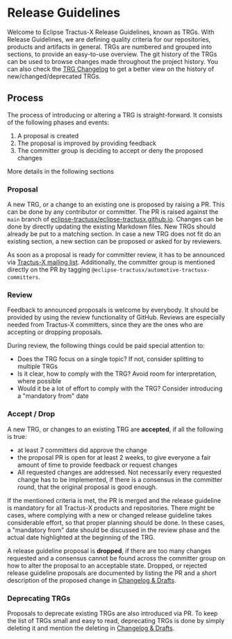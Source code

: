 # Release Guidelines

Welcome to Eclipse Tractus-X Release Guidelines, known as TRGs. With Release Guidelines, we are defining quality
criteria for our repositories, products and artifacts in general. TRGs are numbered and grouped into sections, to
provide an easy-to-use overview. The git history of the TRGs can be used to browse changes made throughout the project
history. You can also check the [TRG Changelog](release/trg-0) to get a better view on the history of
new/changed/deprecated TRGs.

## Process

The process of introducing or altering a TRG is straight-forward. It consists of the following phases and events:

1. A proposal is created
2. The proposal is improved by providing feedback
3. The committer group is deciding to accept or deny the proposed changes

More details in the following sections

### Proposal

A new TRG, or a change to an existing one is proposed by raising a PR. This can be done by any contributor or committer.
The PR is raised against the `main` branch
of [eclipse-tractusx/eclipse-tractusx.github.io](https://github.com/eclipse-tractusx/eclipse-tractusx.github.io/).
Changes can be done by directly updating the existing Markdown files. New TRGs should already be put to a matching
section. In case a new TRG does not fit do an existing section, a new section can be proposed or asked for by reviewers.

As soon as a proposal is ready for committer review, it has to be announced
via [Tractus-X mailing list](https://accounts.eclipse.org/mailing-list/tractusx-dev). Additionally, the committer group
is mentioned directly on the PR by tagging `@eclipse-tractusx/automotive-tractusx-committers`.

### Review

Feedback to announced proposals is welcome by everybody. It should be provided by using the review functionality of
GitHub. Reviews are especially needed from Tractus-X committers, since they are the ones who are accepting or dropping
proposals.

During review, the following things could be paid special attention to:

- Does the TRG focus on a single topic? If not, consider splitting to multiple TRGs
- Is it clear, how to comply with the TRG? Avoid room for interpretation, where possible
- Would it be a lot of effort to comply with the TRG? Consider introducing a "mandatory from" date

### Accept / Drop

A new TRG, or changes to an existing TRG are __accepted__, if all the following is true:

- at least 7 committers did approve the change
- the proposal PR is open for at least 2 weeks, to give everyone a fair amount of time to provide feedback or request
  changes
- All requested changes are addressed. Not necessarily every requested change has to be implemented, if there is a
  consensus in the committer round, that the original proposal is good enough.

If the mentioned criteria is met, the PR is merged and the release guideline is mandatory for all Tractus-X products and
repositories. There might be cases, where complying with a new or changed release guideline takes considerable effort,
so that proper planning should be done. In these cases, a "mandatory from" date should be discussed in the review phase
and the actual date highlighted at the beginning of the TRG.

A release guideline proposal is __dropped__, if there are too many changes requested and a consensus cannot be found
across the committer group on how to alter the proposal to an acceptable state. Dropped, or rejected release guideline
proposals are documented by listing the PR and a short description of the proposed change
in [Changelog & Drafts](release/trg-0/trg-0.md).

### Deprecating TRGs

Proposals to deprecate existing TRGs are also introduced via PR. To keep the list of TRGs small and easy to read,
deprecating TRGs is done by simply deleting it and mention the deleting in [Changelog & Drafts](release/trg-0/trg-0.md).
